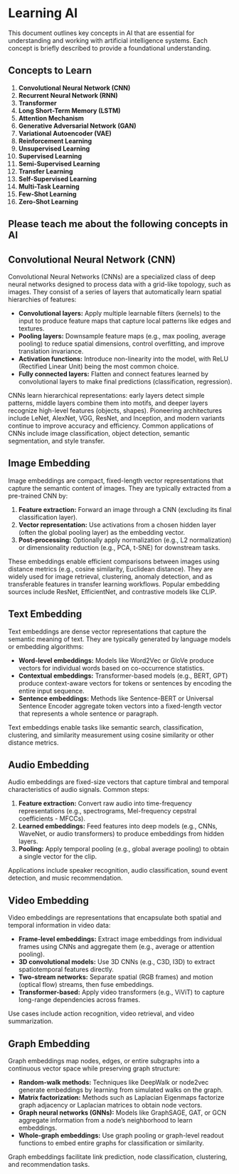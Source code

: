 # Learning AI

This document outlines key concepts in AI that are essential for understanding and working with artificial intelligence systems. Each concept is briefly described to provide a foundational understanding.

## Concepts to Learn

1. **Convolutional Neural Network (CNN)**
2. **Recurrent Neural Network (RNN)**
3. **Transformer**
4. **Long Short-Term Memory (LSTM)**
5. **Attention Mechanism**
6. **Generative Adversarial Network (GAN)**
7. **Variational Autoencoder (VAE)**
8. **Reinforcement Learning**
9. **Unsupervised Learning**
10. **Supervised Learning**
11. **Semi-Supervised Learning**
12. **Transfer Learning**
13. **Self-Supervised Learning**
14. **Multi-Task Learning**
15. **Few-Shot Learning**
16. **Zero-Shot Learning**

## Please teach me about the following concepts in AI

## Convolutional Neural Network (CNN)

Convolutional Neural Networks (CNNs) are a specialized class of deep neural networks designed to process data with a grid-like topology, such as images. They consist of a series of layers that automatically learn spatial hierarchies of features:

- **Convolutional layers:** Apply multiple learnable filters (kernels) to the input to produce feature maps that capture local patterns like edges and textures.
- **Pooling layers:** Downsample feature maps (e.g., max pooling, average pooling) to reduce spatial dimensions, control overfitting, and improve translation invariance.
- **Activation functions:** Introduce non-linearity into the model, with ReLU (Rectified Linear Unit) being the most common choice.
- **Fully connected layers:** Flatten and connect features learned by convolutional layers to make final predictions (classification, regression).

CNNs learn hierarchical representations: early layers detect simple patterns, middle layers combine them into motifs, and deeper layers recognize high-level features (objects, shapes). Pioneering architectures include LeNet, AlexNet, VGG, ResNet, and Inception, and modern variants continue to improve accuracy and efficiency. Common applications of CNNs include image classification, object detection, semantic segmentation, and style transfer.

## Image Embedding

Image embeddings are compact, fixed-length vector representations that capture the semantic content of images. They are typically extracted from a pre-trained CNN by:

1. **Feature extraction:** Forward an image through a CNN (excluding its final classification layer).
2. **Vector representation:** Use activations from a chosen hidden layer (often the global pooling layer) as the embedding vector.
3. **Post-processing:** Optionally apply normalization (e.g., L2 normalization) or dimensionality reduction (e.g., PCA, t-SNE) for downstream tasks.

These embeddings enable efficient comparisons between images using distance metrics (e.g., cosine similarity, Euclidean distance). They are widely used for image retrieval, clustering, anomaly detection, and as transferable features in transfer learning workflows. Popular embedding sources include ResNet, EfficientNet, and contrastive models like CLIP.

## Text Embedding

Text embeddings are dense vector representations that capture the semantic meaning of text. They are typically generated by language models or embedding algorithms:

- **Word-level embeddings:** Models like Word2Vec or GloVe produce vectors for individual words based on co-occurrence statistics.
- **Contextual embeddings:** Transformer-based models (e.g., BERT, GPT) produce context-aware vectors for tokens or sentences by encoding the entire input sequence.
- **Sentence embeddings:** Methods like Sentence-BERT or Universal Sentence Encoder aggregate token vectors into a fixed-length vector that represents a whole sentence or paragraph.

Text embeddings enable tasks like semantic search, classification, clustering, and similarity measurement using cosine similarity or other distance metrics.

## Audio Embedding

Audio embeddings are fixed-size vectors that capture timbral and temporal characteristics of audio signals. Common steps:

1. **Feature extraction:** Convert raw audio into time-frequency representations (e.g., spectrograms, Mel-frequency cepstral coefficients - MFCCs).
2. **Learned embeddings:** Feed features into deep models (e.g., CNNs, WaveNet, or audio transformers) to produce embeddings from hidden layers.
3. **Pooling:** Apply temporal pooling (e.g., global average pooling) to obtain a single vector for the clip.

Applications include speaker recognition, audio classification, sound event detection, and music recommendation.

## Video Embedding

Video embeddings are representations that encapsulate both spatial and temporal information in video data:

- **Frame-level embeddings:** Extract image embeddings from individual frames using CNNs and aggregate them (e.g., average or attention pooling).
- **3D convolutional models:** Use 3D CNNs (e.g., C3D, I3D) to extract spatiotemporal features directly.
- **Two-stream networks:** Separate spatial (RGB frames) and motion (optical flow) streams, then fuse embeddings.
- **Transformer-based:** Apply video transformers (e.g., ViViT) to capture long-range dependencies across frames.

Use cases include action recognition, video retrieval, and video summarization.

## Graph Embedding

Graph embeddings map nodes, edges, or entire subgraphs into a continuous vector space while preserving graph structure:

- **Random-walk methods:** Techniques like DeepWalk or node2vec generate embeddings by learning from simulated walks on the graph.
- **Matrix factorization:** Methods such as Laplacian Eigenmaps factorize graph adjacency or Laplacian matrices to obtain node vectors.
- **Graph neural networks (GNNs):** Models like GraphSAGE, GAT, or GCN aggregate information from a node’s neighborhood to learn embeddings.
- **Whole-graph embeddings:** Use graph pooling or graph-level readout functions to embed entire graphs for classification or similarity.

Graph embeddings facilitate link prediction, node classification, clustering, and recommendation tasks.
